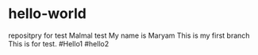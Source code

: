 # hello-world
repositpry for test
Malmal test
My name is Maryam
This is my first branch
This is for test.
#Hello1
#hello2
